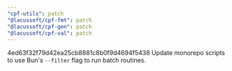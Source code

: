 ```yaml
---
"cpf-utils": patch
"@lacussoft/cpf-fmt": patch
"@lacussoft/cpf-gen": patch
"@lacussoft/cpf-val": patch
---
```


4ed63f32f79d42ea25cb8881c8b0f9d4694f5438 Update monorepo scripts to use Bun's `--filter` flag to run batch routines.
